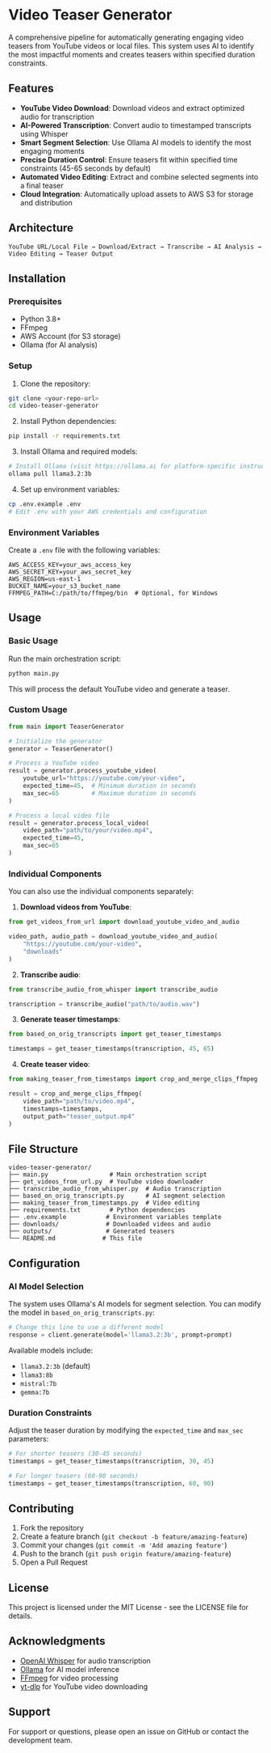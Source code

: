 # Video Teaser Generator

A comprehensive pipeline for automatically generating engaging video teasers from YouTube videos or local files. This system uses AI to identify the most impactful moments and creates teasers within specified duration constraints.

## Features

- **YouTube Video Download**: Download videos and extract optimized audio for transcription
- **AI-Powered Transcription**: Convert audio to timestamped transcripts using Whisper
- **Smart Segment Selection**: Use Ollama AI models to identify the most engaging moments
- **Precise Duration Control**: Ensure teasers fit within specified time constraints (45-65 seconds by default)
- **Automated Video Editing**: Extract and combine selected segments into a final teaser
- **Cloud Integration**: Automatically upload assets to AWS S3 for storage and distribution

## Architecture

```
YouTube URL/Local File → Download/Extract → Transcribe → AI Analysis → Video Editing → Teaser Output
```

## Installation

### Prerequisites

- Python 3.8+
- FFmpeg
- AWS Account (for S3 storage)
- Ollama (for AI analysis)

### Setup

1. Clone the repository:
```bash
git clone <your-repo-url>
cd video-teaser-generator
```

2. Install Python dependencies:
```bash
pip install -r requirements.txt
```

3. Install Ollama and required models:
```bash
# Install Ollama (visit https://ollama.ai for platform-specific instructions)
ollama pull llama3.2:3b
```

4. Set up environment variables:
```bash
cp .env.example .env
# Edit .env with your AWS credentials and configuration
```

### Environment Variables

Create a `.env` file with the following variables:

```env
AWS_ACCESS_KEY=your_aws_access_key
AWS_SECRET_KEY=your_aws_secret_key
AWS_REGION=us-east-1
BUCKET_NAME=your_s3_bucket_name
FFMPEG_PATH=C:/path/to/ffmpeg/bin  # Optional, for Windows
```

## Usage

### Basic Usage

Run the main orchestration script:

```bash
python main.py
```

This will process the default YouTube video and generate a teaser.

### Custom Usage

```python
from main import TeaserGenerator

# Initialize the generator
generator = TeaserGenerator()

# Process a YouTube video
result = generator.process_youtube_video(
    youtube_url="https://youtube.com/your-video",
    expected_time=45,  # Minimum duration in seconds
    max_sec=65         # Maximum duration in seconds
)

# Process a local video file
result = generator.process_local_video(
    video_path="path/to/your/video.mp4",
    expected_time=45,
    max_sec=65
)
```

### Individual Components

You can also use the individual components separately:

1. **Download videos from YouTube**:
```python
from get_videos_from_url import download_youtube_video_and_audio

video_path, audio_path = download_youtube_video_and_audio(
    "https://youtube.com/your-video",
    "downloads"
)
```

2. **Transcribe audio**:
```python
from transcribe_audio_from_whisper import transcribe_audio

transcription = transcribe_audio("path/to/audio.wav")
```

3. **Generate teaser timestamps**:
```python
from based_on_orig_transcripts import get_teaser_timestamps

timestamps = get_teaser_timestamps(transcription, 45, 65)
```

4. **Create teaser video**:
```python
from making_teaser_from_timestamps import crop_and_merge_clips_ffmpeg

result = crop_and_merge_clips_ffmpeg(
    video_path="path/to/video.mp4",
    timestamps=timestamps,
    output_path="teaser_output.mp4"
)
```

## File Structure

```
video-teaser-generator/
├── main.py                 # Main orchestration script
├── get_videos_from_url.py  # YouTube video downloader
├── transcribe_audio_from_whisper.py  # Audio transcription
├── based_on_orig_transcripts.py      # AI segment selection
├── making_teaser_from_timestamps.py  # Video editing
├── requirements.txt        # Python dependencies
├── .env.example           # Environment variables template
├── downloads/             # Downloaded videos and audio
├── outputs/               # Generated teasers
└── README.md             # This file
```

## Configuration

### AI Model Selection

The system uses Ollama's AI models for segment selection. You can modify the model in `based_on_orig_transcripts.py`:

```python
# Change this line to use a different model
response = client.generate(model='llama3.2:3b', prompt=prompt)
```

Available models include:
- `llama3.2:3b` (default)
- `llama3:8b`
- `mistral:7b`
- `gemma:7b`

### Duration Constraints

Adjust the teaser duration by modifying the `expected_time` and `max_sec` parameters:

```python
# For shorter teasers (30-45 seconds)
timestamps = get_teaser_timestamps(transcription, 30, 45)

# For longer teasers (60-90 seconds)  
timestamps = get_teaser_timestamps(transcription, 60, 90)
```

## Contributing

1. Fork the repository
2. Create a feature branch (`git checkout -b feature/amazing-feature`)
3. Commit your changes (`git commit -m 'Add amazing feature'`)
4. Push to the branch (`git push origin feature/amazing-feature`)
5. Open a Pull Request

## License

This project is licensed under the MIT License - see the LICENSE file for details.

## Acknowledgments

- [OpenAI Whisper](https://github.com/openai/whisper) for audio transcription
- [Ollama](https://ollama.ai) for AI model inference
- [FFmpeg](https://ffmpeg.org) for video processing
- [yt-dlp](https://github.com/yt-dlp/yt-dlp) for YouTube video downloading

## Support

For support or questions, please open an issue on GitHub or contact the development team.
